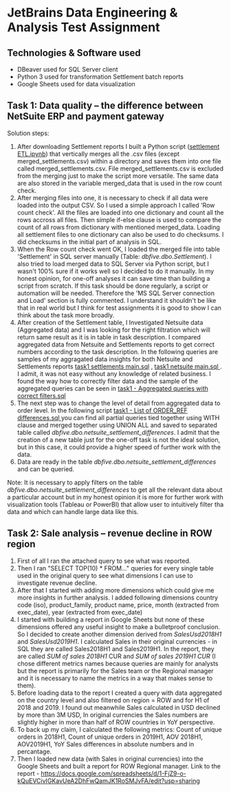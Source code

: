 # JetBrains Data Engineering & Analysis Test Assignment

## Technologies & Software used
- DBeaver used for SQL Server client
- Python 3 used for transformation Settlement batch reports
- Google Sheets used for data visualization

## Task 1: Data quality – the difference between NetSuite ERP and payment gateway
Solution steps:
1. After downloading Settlement reports I built a Python script ([settlement ETL.ipynb](https://github.com/petrdvorsky9/jb-task/blob/main/settlements/settlement%20ETL.ipynb)) that vertically merges all the .csv files (except merged_settlements.csv) within a directory and saves them into one file called merged_settlements.csv. File merged_settlements.csv is excluded from the merging just to make the script more versatile.
   The same data are also stored in the variable merged_data that is used in the row count check.
2. After merging files into one, it is necessary to check if all data were loaded into the output CSV. So I used a simple approach I called 'Row count check'. All the files are loaded into one dictionary and count all the rows accross all files. Then simple if-else clause is used to compare the count of all rows from dictionary with mentioned merged_data. Loading all settlement files to one dictionary can also be used to do checksums. I did checksums in the initial part of analysis in SQL.
3. When the Row count check went OK, I loaded the merged file into table 'Settlement' in SQL server manually (Table: _dbfive.dbo.Settlement_). I also tried to load merged data to SQL Server via Python script, but I wasn't 100% sure if it works well so I decided to do it manually. In my honest opinion, for one-off analyses it can save time than building a script from scratch. If this task should be done regularly, a script or automation will be needed. Therefore the 'MS SQL Server connection and Load' section is fully commented. I understand it shouldn't be like that in real world but I think for test assignments it is good to show I can think about the task more broadly.
4. After creation of the Settlement table, I Investigated Netsuite data (Aggregated data) and I was looking for the right filtration which will return same result as it is in table in task description. I compared aggregated data from Netsuite and Settlements reports to get correct numbers according to the task description. In the following queries are samples of my aggragated data insights for both Netsuite and Settlements reports [task1 settlements main.sql](https://github.com/petrdvorsky9/jb-task/blob/main/task1/task1%20settlements%20main.sql) , [task1 netsuite main.sql
](https://github.com/petrdvorsky9/jb-task/blob/main/task1/task1%20netsuite%20main.sql) . I admit, it was not easy without any knowledge of related business. I found the way how to correctly filter data and the sample of the aggregated queries can be seen in [task1 - Aggregated queries with correct filters.sql](https://github.com/petrdvorsky9/jb-task/blob/main/task1/task1%20-%20Aggregated%20queries%20with%20correct%20filters.sql)
5. The next step was to change the level of detail from aggregated data to order level. In the following script [task1 - List of ORDER_REF differences.sql
](https://github.com/petrdvorsky9/jb-task/blob/main/task1/task1%20-%20List%20of%20ORDER_REF%20differences.sql) you can find all partial queries tied together using WITH clause and merged together using UNION ALL and saved to separated table called _dbfive.dbo.netsuite_settlement_differences_. I admit that the creation of a new table just for the one-off task is not the ideal solution, but in this case, it could provide a higher speed of further work with the data.
6. Data are ready in the table _dbfive.dbo.netsuite_settlement_differences_ and can be queried.

Note: It is necessary to apply filters on the table _dbfive.dbo.netsuite_settlement_differences_ to get all the relevant data about a particular account but in my honest opinion it is more for further work with visualization tools (Tableau or PowerBI) that allow user to intuitively filter tha data and which can handle large data like this.




## Task 2: Sale analysis – revenue decline in ROW region

1. First of all I ran the attached query to see what was reported.
2. Then I ran "SELECT TOP(10) * FROM..." queries for every single table used in the original query to see what dimensions I can use to investigate revenue decline.
3. After that I started with adding more dimensions which could give me more insights in further analysis.
    I added following dimensions country code (iso), product_family, product name, price, month (extracted from exec_date), year (extracted from exec_date)
4. I started with building a report in Google Sheets but none of these dimensions offered any useful insight to make a bulletproof conclusion. So I decided to create another dimension derived from _SalesUsd2018H1_ and _SalesUsd2019H1_. I calculated Sales in their original currencies - in SQL they are called Sales2018H1 and Sales2019H1. In the report, they are called _SUM of sales 2018H1_ CUR and _SUM of sales 2019H1 CUR_ (I chose different metrics names because queries are mainly for analysts but the report is primarily for the Sales team or the Regional manager and it is necessary to name the metrics in a way that makes sense to them).
5. Before loading data to the report I created a query with data aggregated on the country level and also filtered on region = ROW and for H1 of 2018 and 2019. I found out meanwhile Sales calculated in USD declined by more than 3M USD, In original currencies the Sales numbers are slightly higher in more than half of ROW countries in YoY perspective.
6. To back up my claim, I calculated the following metrics: Count of unique orders in 2018H1, Count of unique orders in 2019H1, AOV 2018H1, AOV2019H1, YoY Sales differences in absolute numbers and in percantage.
7. Then I loaded new data (with Sales in original currencies) into the Google Sheets and built a report for ROW Regional manager.
   Link to the report - https://docs.google.com/spreadsheets/d/1-FjZ9-o-kQuEVCivIGKavUeA2DhFwQamJK1RoSMJvFA/edit?usp=sharing

